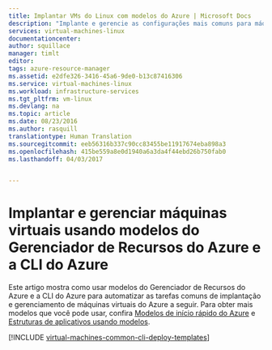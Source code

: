 ```yaml
---
title: Implantar VMs do Linux com modelos do Azure | Microsoft Docs
description: "Implante e gerencie as configurações mais comuns para máquinas virtuais do Azure usando modelos do Gerenciador de Recursos e a CLI do Azure."
services: virtual-machines-linux
documentationcenter: 
author: squillace
manager: timlt
editor: 
tags: azure-resource-manager
ms.assetid: e2dfe326-3416-45a6-9de0-b13c87416306
ms.service: virtual-machines-linux
ms.workload: infrastructure-services
ms.tgt_pltfrm: vm-linux
ms.devlang: na
ms.topic: article
ms.date: 08/23/2016
ms.author: rasquill
translationtype: Human Translation
ms.sourcegitcommit: eeb56316b337c90cc83455be11917674eba898a3
ms.openlocfilehash: 415be559a8e0d1940a6a3da4f44ebd26b750fab0
ms.lasthandoff: 04/03/2017


---
```

# <a name="deploy-and-manage-virtual-machines-by-using-azure-resource-manager-templates-and-the-azure-cli"></a>Implantar e gerenciar máquinas virtuais usando modelos do Gerenciador de Recursos do Azure e a CLI do Azure
Este artigo mostra como usar modelos do Gerenciador de Recursos do Azure e a CLI do Azure para automatizar as tarefas comuns de implantação e gerenciamento de máquinas virtuais do Azure a seguir. Para obter mais modelos que você pode usar, confira [Modelos de início rápido do Azure](https://azure.microsoft.com/documentation/templates/) e [Estruturas de aplicativos usando modelos](app-frameworks.md?toc=%2fazure%2fvirtual-machines%2flinux%2ftoc.json).

[!INCLUDE [virtual-machines-common-cli-deploy-templates](../../../includes/virtual-machines-common-cli-deploy-templates.md)]


